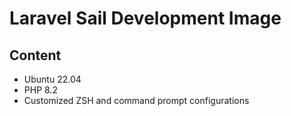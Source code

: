 # Laravel Sail Development Image

## Content
- Ubuntu 22.04
- PHP 8.2
- Customized ZSH and command prompt configurations
